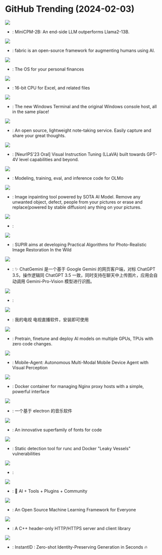 # GitHub Trending (2024-02-03)

![](https://img.shields.io/badge/Python-New%20284-green?style=flat-square&logo=appveyor)
- [](https://github.comundefined): MiniCPM-2B: An end-side LLM outperforms Llama2-13B.

![](https://img.shields.io/badge/Python-New%20986-green?style=flat-square&logo=appveyor)
- [](https://github.comundefined): fabric is an open-source framework for augmenting humans using AI.

![](https://img.shields.io/badge/Ruby-New%20230-green?style=flat-square&logo=appveyor)
- [](https://github.comundefined): The OS for your personal finances

![](https://img.shields.io/badge/Python-New%20661-green?style=flat-square&logo=appveyor)
- [](https://github.comundefined): 16-bit CPU for Excel, and related files

![](https://img.shields.io/badge/C%2B%2B-New%2025-green?style=flat-square&logo=appveyor)
- [](https://github.comundefined): The new Windows Terminal and the original Windows console host, all in the same place!

![](https://img.shields.io/badge/Go-New%20228-green?style=flat-square&logo=appveyor)
- [](https://github.comundefined): An open source, lightweight note-taking service. Easily capture and share your great thoughts.

![](https://img.shields.io/badge/Python-New%20102-green?style=flat-square&logo=appveyor)
- [](https://github.comundefined): [NeurIPS'23 Oral] Visual Instruction Tuning (LLaVA) built towards GPT-4V level capabilities and beyond.

![](https://img.shields.io/badge/Python-New%20280-green?style=flat-square&logo=appveyor)
- [](https://github.comundefined): Modeling, training, eval, and inference code for OLMo

![](https://img.shields.io/badge/Python-New%2036-green?style=flat-square&logo=appveyor)
- [](https://github.comundefined): Image inpainting tool powered by SOTA AI Model. Remove any unwanted object, defect, people from your pictures or erase and replace(powered by stable diffusion) any thing on your pictures.

![](https://img.shields.io/badge/TypeScript-New%2010-green?style=flat-square&logo=appveyor)
- [](https://github.comundefined): 

![](https://img.shields.io/badge/Python-New%20123-green?style=flat-square&logo=appveyor)
- [](https://github.comundefined): SUPIR aims at developing Practical Algorithms for Photo-Realistic Image Restoration In the Wild

![](https://img.shields.io/badge/TypeScript-New%2020-green?style=flat-square&logo=appveyor)
- [](https://github.comundefined): ✨ ChatGemini 是一个基于 Google Gemini 的网页客户端，对标 ChatGPT 3.5，操作逻辑同 ChatGPT 3.5 一致，同时支持在聊天中上传图片，应用会自动调用 Gemini-Pro-Vision 模型进行识图。

![](https://img.shields.io/badge/JavaScript-New%2021-green?style=flat-square&logo=appveyor)
- [](https://github.comundefined): 

![](https://img.shields.io/badge/C-New%201-green?style=flat-square&logo=appveyor)
- [](https://github.comundefined): 我的电视 电视直播软件，安装即可使用

![](https://img.shields.io/badge/Python-New%20145-green?style=flat-square&logo=appveyor)
- [](https://github.comundefined): Pretrain, finetune and deploy AI models on multiple GPUs, TPUs with zero code changes.

![](https://img.shields.io/badge/Python-New%2056-green?style=flat-square&logo=appveyor)
- [](https://github.comundefined): Mobile-Agent: Autonomous Multi-Modal Mobile Device Agent with Visual Perception

![](https://img.shields.io/badge/JavaScript-New%2051-green?style=flat-square&logo=appveyor)
- [](https://github.comundefined): Docker container for managing Nginx proxy hosts with a simple, powerful interface

![](https://img.shields.io/badge/TypeScript-New%2052-green?style=flat-square&logo=appveyor)
- [](https://github.comundefined): 一个基于 electron 的音乐软件

![](https://img.shields.io/badge/TypeScript-New%2096-green?style=flat-square&logo=appveyor)
- [](https://github.comundefined): An innovative superfamily of fonts for code

![](https://img.shields.io/badge/Go-New%205-green?style=flat-square&logo=appveyor)
- [](https://github.comundefined): Static detection tool for runc and Docker "Leaky Vessels" vulnerabilities

![](https://img.shields.io/badge/TypeScript-New%2067-green?style=flat-square&logo=appveyor)
- [](https://github.comundefined): 

![](https://img.shields.io/badge/JavaScript-New%2047-green?style=flat-square&logo=appveyor)
- [](https://github.comundefined): 🦄 AI + Tools + Plugins + Community

![](https://img.shields.io/badge/C%2B%2B-New%2026-green?style=flat-square&logo=appveyor)
- [](https://github.comundefined): An Open Source Machine Learning Framework for Everyone

![](https://img.shields.io/badge/C%2B%2B-New%2019-green?style=flat-square&logo=appveyor)
- [](https://github.comundefined): A C++ header-only HTTP/HTTPS server and client library

![](https://img.shields.io/badge/Python-New%20379-green?style=flat-square&logo=appveyor)
- [](https://github.comundefined): InstantID : Zero-shot Identity-Preserving Generation in Seconds 🔥

